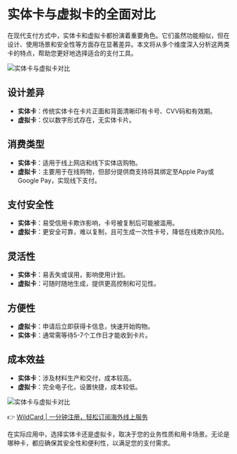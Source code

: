 # 实体卡与虚拟卡的全面对比

在现代支付方式中，实体卡和虚拟卡都扮演着重要角色。它们虽然功能相似，但在设计、使用场景和安全性等方面存在显著差异。本文将从多个维度深入分析这两类卡的特点，帮助您更好地选择适合的支付工具。

![实体卡与虚拟卡对比](https://bbtdd.com/img/48602054456.webp)

## 设计差异
- **实体卡**：传统实体卡在卡片正面和背面清晰印有卡号、CVV码和有效期。
- **虚拟卡**：仅以数字形式存在，无实体卡片。

## 消费类型
- **实体卡**：适用于线上网店和线下实体店购物。
- **虚拟卡**：主要用于在线购物，但部分提供商支持将其绑定至Apple Pay或Google Pay，实现线下支付。

## 支付安全性
- **实体卡**：易受信用卡欺诈影响，卡号被复制后可能被滥用。
- **虚拟卡**：更安全可靠，难以复制，且可生成一次性卡号，降低在线欺诈风险。

## 灵活性
- **实体卡**：易丢失或误用，影响使用计划。
- **虚拟卡**：可随时随地生成，提供更高控制和可见性。

## 方便性
- **虚拟卡**：申请后立即获得卡信息，快速开始购物。
- **实体卡**：通常需等待5-7个工作日才能收到卡片。

## 成本效益
- **实体卡**：涉及材料生产和交付，成本较高。
- **虚拟卡**：完全电子化，设置快捷，成本较低。

![实体卡与虚拟卡对比](https://bbtdd.com/img/6797874210802.webp)

👉 [WildCard | 一分钟注册，轻松订阅海外线上服务](https://bbtdd.com/WildCard)

在实际应用中，选择实体卡还是虚拟卡，取决于您的业务性质和用卡场景。无论是哪种卡，都应确保其安全性和便利性，以满足您的支付需求。